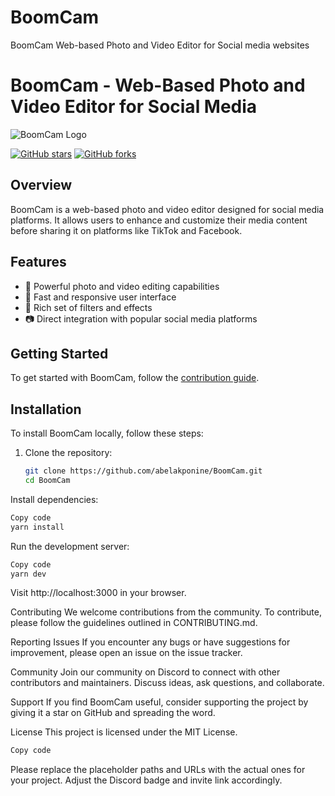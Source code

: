 # BoomCam
BoomCam Web-based Photo and Video Editor for Social media websites

# BoomCam - Web-Based Photo and Video Editor for Social Media

![BoomCam Logo](path/to/boomcam-logo.png)

[![GitHub stars](https://img.shields.io/github/stars/abelakponine/BoomCam?style=social)](https://github.com/abelakponine/BoomCam/stargazers)
[![GitHub forks](https://img.shields.io/github/forks/abelakponine/BoomCam?style=social)](https://github.com/abelakponine/BoomCam/network/members)

## Overview

BoomCam is a web-based photo and video editor designed for social media platforms. It allows users to enhance and customize their media content before sharing it on platforms like TikTok and Facebook.

## Features

- 🎨 Powerful photo and video editing capabilities
- 🚀 Fast and responsive user interface
- 🌈 Rich set of filters and effects
- 📷 Direct integration with popular social media platforms

## Getting Started

To get started with BoomCam, follow the [contribution guide](CONTRIBUTING.md).

## Installation

To install BoomCam locally, follow these steps:

1. Clone the repository:

   ```bash
   git clone https://github.com/abelakponine/BoomCam.git
   cd BoomCam
Install dependencies:

```bash
Copy code
yarn install
```
Run the development server:

```bash
Copy code
yarn dev
```
Visit http://localhost:3000 in your browser.

Contributing
We welcome contributions from the community. To contribute, please follow the guidelines outlined in CONTRIBUTING.md.

Reporting Issues
If you encounter any bugs or have suggestions for improvement, please open an issue on the issue tracker.

Community
Join our community on Discord to connect with other contributors and maintainers. Discuss ideas, ask questions, and collaborate.


Support
If you find BoomCam useful, consider supporting the project by giving it a star on GitHub and spreading the word.


License
This project is licensed under the MIT License.

```bash
Copy code
```
Please replace the placeholder paths and URLs with the actual ones for your project. Adjust the Discord badge and invite link accordingly.
